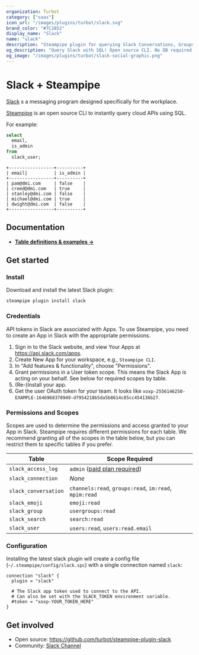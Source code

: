 ```yaml
---
organization: Turbot
category: ["saas"]
icon_url: "/images/plugins/turbot/slack.svg"
brand_color: "#7C2852"
display_name: "Slack"
name: "slack"
description: "Steampipe plugin for querying Slack Conversations, Groups, Users and other resources."
og_description: "Query Slack with SQL! Open source CLI. No DB required."
og_image: "/images/plugins/turbot/slack-social-graphic.png"
---
```


# Slack + Steampipe

[Slack](https://slack.com/) s a messaging program designed specifically for the workplace.

[Steampipe](https://steampipe.io) is an open source CLI to instantly query cloud APIs using SQL.

For example:

```sql
select
  email,
  is_admin
from
  slack_user;
```

```
+-----------------+----------+
| email|          | is_admin |
+-----------------+----------+
| pam@dmi.com     | false    |
| creed@dmi.com   | true     |
| stanley@dmi.com | false    |
| michael@dmi.com | true     |
| dwight@dmi.com  | false    |
+-----------------+----------+
```

## Documentation

- **[Table definitions & examples →](/plugins/turbot/slack/tables)**

## Get started

### Install

Download and install the latest Slack plugin:

```bash
steampipe plugin install slack
```

### Credentials

API tokens in Slack are associated with Apps. To use Steampipe, you need to create an App in Slack with the appropriate permissions.

1. Sign in to the Slack website, and view Your Apps at https://api.slack.com/apps.
2. Create New App for your workspace, e.g., `Steampipe CLI`.
3. In "Add features & functionality", choose "Permissions".
4. Grant permissions in a User token scope. This means the Slack App is acting on your behalf. See below for required scopes by table.
5. (Re-)Install your app.
6. Get the user OAuth token for your team. It looks like `xoxp-2556146250-EXAMPLE-1646968370949-df954218b5da5b8614c85cc454136b27`.

### Permissions and Scopes

Scopes are used to determine the permissions and access granted to your App in Slack.
Steampipe requires different permissions for each table. We recommend granting all
of the scopes in the table below, but you can restrict them to specific tables if you
prefer.

| Table                | Scope Required                                                                                                   |
| -------------------- | ---------------------------------------------------------------------------------------------------------------- |
| `slack_access_log`   | `admin` ([paid plan required](https://slack.com/help/articles/360002084807-View-Access-Logs-for-your-workspace)) |
| `slack_connection`   | _None_                                                                                                           |
| `slack_conversation` | `channels:read`, `groups:read`, `im:read`, `mpim:read`                                                           |
| `slack_emoji`        | `emoji:read`                                                                                                     |
| `slack_group`        | `usergroups:read`                                                                                                |
| `slack_search`       | `search:read`                                                                                                    |
| `slack_user`         | `users:read`, `users:read.email`                                                                                 |

### Configuration

Installing the latest slack plugin will create a config file (`~/.steampipe/config/slack.spc`) with a single connection named `slack`:

```hcl
connection "slack" {
  plugin = "slack"

  # The Slack app token used to connect to the API.
  # Can also be set with the SLACK_TOKEN environment variable.
  #token = "xoxp-YOUR_TOKEN_HERE"
}
```

## Get involved

* Open source: https://github.com/turbot/steampipe-plugin-slack
* Community: [Slack Channel](https://steampipe.io/community/join)
